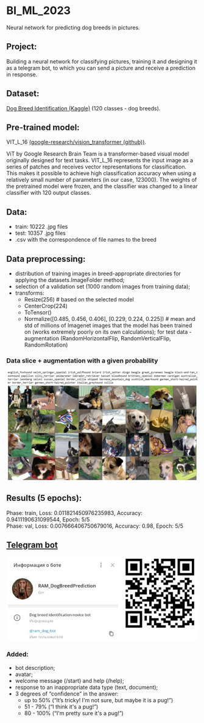 # BI_ML_2023
Neural network for predicting dog breeds in pictures.

## Project:    
Building a neural network for classifying pictures, training it and designing it as a telegram bot, to which you can send a picture and receive a prediction in response.

## Dataset:   
[Dog Breed Identification (Kaggle)](https://www.kaggle.com/c/dog-breed-identification/data) (120 classes - dog breeds).    

## Pre-trained model:   
VIT_L_16 [(google-research/vision_transformer (github))](https://github.com/google-research/vision_transformer).

ViT by Google Research Brain Team is a transformer-based visual model originally designed for text tasks. VIT_L_16 represents the input image as a series of patches and receives vector representations for classification. This makes it possible to achieve high classification accuracy when using a relatively small number of parameters (in our case, 123000).
The weights of the pretrained model were frozen, and the classifier was changed to a linear classifier with 120 output classes.

## Data:

* train: 10222 .jpg files
* test: 10357 .jpg files
* .csv with the correspondence of file names to the breed

## Data preprocessing:
* distribution of training images in breed-appropriate directories for applying the datasets.ImageFolder method;   
* selection of a validation set (1000 random images from training data);   
* transforms:   
  * Resize(256) # based on the selected model
  * CenterCrop(224)   
  * ToTensor()   
  * Normalize([0.485, 0.456, 0.406], [0.229, 0.224, 0.225]) # mean and std of millions of Imagenet images that the model has been trained on (works extremely poorly on its own calculations);
  for test data - augmentation (RandomHorizontalFlip, RandomVerticalFlip, RandomRotation)

### Data slice + augmentation with a given probability

![img0.jpg](Figures/img0.jpg)

## Results (5 epochs):
Phase: train, Loss: 0.011821450976235983, Accuracy: 0.9411190631099544, Epoch: 5/5   
Phase: val, Loss: 0.007666406750679016, Accuracy: 0.98, Epoch: 5/5

## [Telegram bot](http://t.me/ram_dog_bot)   
![img1.jpg](Figures/img1.jpg)

### Added:
* bot description;   
* avatar;   
* welcome message (/start) and help (/help);  
* response to an inappropriate data type (text, document);   
* 3 degrees of “confidence” in the answer:   
  * up to 50% (“It’s tricky! I'm not sure, but maybe it is a pug!”)   
  * 51 - 79% (“I think it's a pug!”)   
  * 80 - 100% (“I'm pretty sure it's a pug!”)   